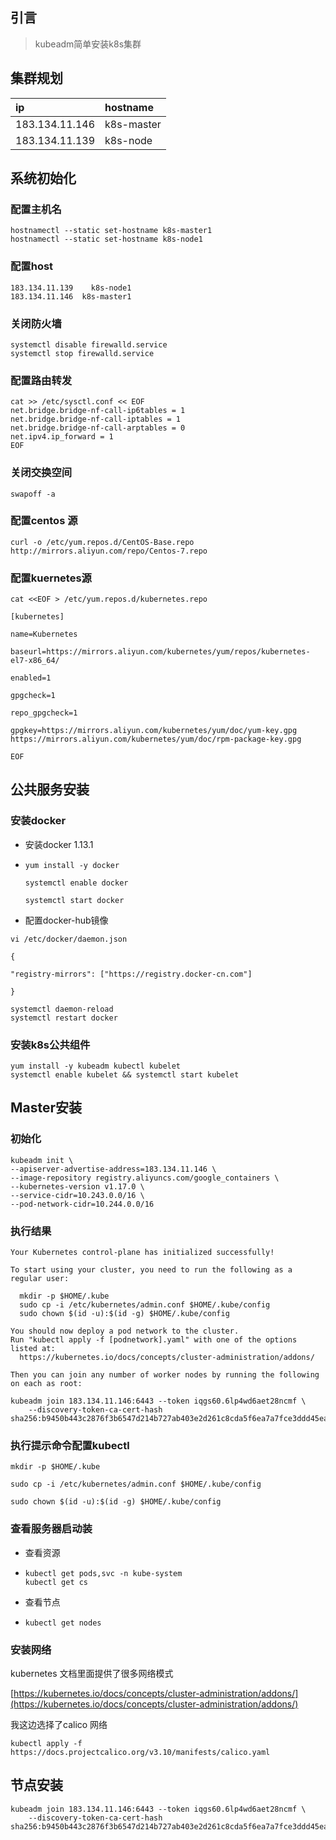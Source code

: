 ## 引言

> kubeadm简单安装k8s集群

## 集群规划

| ip | hostname |
| :--- | :--- |
| 183.134.11.146 | k8s-master |
| 183.134.11.139 | k8s-node |

## 系统初始化

### 配置主机名

```
hostnamectl --static set-hostname k8s-master1
hostnamectl --static set-hostname k8s-node1
```

### 配置host

```
183.134.11.139    k8s-node1
183.134.11.146  k8s-master1
```

### 关闭防火墙

```
systemctl disable firewalld.service
systemctl stop firewalld.service
```

### 配置路由转发

```
cat >> /etc/sysctl.conf << EOF 
net.bridge.bridge-nf-call-ip6tables = 1 
net.bridge.bridge-nf-call-iptables = 1 
net.bridge.bridge-nf-call-arptables = 0 
net.ipv4.ip_forward = 1
EOF
```

### 关闭交换空间

```
swapoff -a
```

### 配置centos 源

```
curl -o /etc/yum.repos.d/CentOS-Base.repo http://mirrors.aliyun.com/repo/Centos-7.repo
```

### 配置kuernetes源

```
cat <<EOF > /etc/yum.repos.d/kubernetes.repo

[kubernetes]

name=Kubernetes

baseurl=https://mirrors.aliyun.com/kubernetes/yum/repos/kubernetes-el7-x86_64/

enabled=1

gpgcheck=1

repo_gpgcheck=1

gpgkey=https://mirrors.aliyun.com/kubernetes/yum/doc/yum-key.gpg https://mirrors.aliyun.com/kubernetes/yum/doc/rpm-package-key.gpg

EOF
```

## 公共服务安装

### 安装docker

* 安装docker 1.13.1

* ```
  yum install -y docker

  systemctl enable docker

  systemctl start docker
  ```
* 配置docker-hub镜像

```
vi /etc/docker/daemon.json

{

"registry-mirrors": ["https://registry.docker-cn.com"]

}

systemctl daemon-reload
systemctl restart docker
```

### 安装k8s公共组件

```
yum install -y kubeadm kubectl kubelet
systemctl enable kubelet && systemctl start kubelet
```

## Master安装

### 初始化

```
kubeadm init \
--apiserver-advertise-address=183.134.11.146 \
--image-repository registry.aliyuncs.com/google_containers \
--kubernetes-version v1.17.0 \
--service-cidr=10.243.0.0/16 \
--pod-network-cidr=10.244.0.0/16
```

### 执行结果

```
Your Kubernetes control-plane has initialized successfully!

To start using your cluster, you need to run the following as a regular user:

  mkdir -p $HOME/.kube
  sudo cp -i /etc/kubernetes/admin.conf $HOME/.kube/config
  sudo chown $(id -u):$(id -g) $HOME/.kube/config

You should now deploy a pod network to the cluster.
Run "kubectl apply -f [podnetwork].yaml" with one of the options listed at:
  https://kubernetes.io/docs/concepts/cluster-administration/addons/

Then you can join any number of worker nodes by running the following on each as root:

kubeadm join 183.134.11.146:6443 --token iqgs60.6lp4wd6aet28ncmf \
    --discovery-token-ca-cert-hash sha256:b9450b443c2876f3b6547d214b727ab403e2d261c8cda5f6ea7a7fce3ddd45ea
```

### 执行提示命令配置kubectl

```
mkdir -p $HOME/.kube

sudo cp -i /etc/kubernetes/admin.conf $HOME/.kube/config

sudo chown $(id -u):$(id -g) $HOME/.kube/config
```

### 查看服务器启动装

* 查看资源
* ```
  kubectl get pods,svc -n kube-system
  kubectl get cs
  ```
* 查看节点
* ```
  kubectl get nodes
  ```

### 安装网络

kubernetes 文档里面提供了很多网络模式

[https://kubernetes.io/docs/concepts/cluster-administration/addons/](https://kubernetes.io/docs/concepts/cluster-administration/addons/)

我这边选择了calico 网络

```
kubectl apply -f https://docs.projectcalico.org/v3.10/manifests/calico.yaml
```

## 节点安装

```
kubeadm join 183.134.11.146:6443 --token iqgs60.6lp4wd6aet28ncmf \
    --discovery-token-ca-cert-hash sha256:b9450b443c2876f3b6547d214b727ab403e2d261c8cda5f6ea7a7fce3ddd45ea
```



